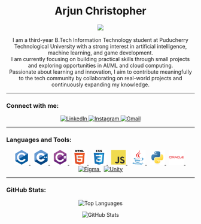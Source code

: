 <h1 align="center">Arjun Christopher</h1>

<div align="center">
  <img height="150" src="https://media3.giphy.com/media/v1.Y2lkPTc5MGI3NjExeWQ2ejJpbGltb29obGdsdHNpbW9pNGg0eTJnZWgxaTJpb2F3YmJ1MSZlcD12MV9pbnRlcm5hbF9naWZfYnlfaWQmY3Q9cw/SHjOSDkKZ18qOHA5B5/giphy.gif"/>
</div>

<p align="center">
  I am a third-year B.Tech Information Technology student at Puducherry Technological University with a strong interest in artificial intelligence, machine learning, and game development.<br>
  I am currently focusing on building practical skills through small projects and exploring opportunities in AI/ML and cloud computing.<br>
  Passionate about learning and innovation, I aim to contribute meaningfully to the tech community by collaborating on real-world projects and continuously expanding my knowledge.
</p>

---

### Connect with me:

<p align="center">
  <a href="https://linkedin.com/in/arjun-christopher-2330a1327/" target="_blank">
    <img src="https://raw.githubusercontent.com/rahuldkjain/github-profile-readme-generator/master/src/images/icons/Social/linked-in-alt.svg" alt="LinkedIn" height="30" width="40" />
  </a>
  <a href="https://instagram.com/arjun_christopher_" target="_blank">
    <img src="https://raw.githubusercontent.com/rahuldkjain/github-profile-readme-generator/master/src/images/icons/Social/instagram.svg" alt="Instagram" height="30" width="40" />
  </a>
  <a href="https://mail.google.com/mail/?view=cm&fs=1&to=arjunchristopher2004@gmail.com" target="_blank">
    <img src="https://upload.wikimedia.org/wikipedia/commons/thumb/7/7e/Gmail_icon_%282020%29.svg/1280px-Gmail_icon_%282020%29.svg.png" alt="Gmail" height="30" width="40"/>
  </a>
</p>

---

### Languages and Tools:

<p align="center">
  <a href="https://www.cprogramming.com/" target="_blank" rel="noreferrer">
    <img src="https://raw.githubusercontent.com/devicons/devicon/master/icons/c/c-original.svg" alt="C" width="40" height="40"/>
  </a>&nbsp;
  <a href="https://www.w3schools.com/cpp/" target="_blank" rel="noreferrer">
    <img src="https://raw.githubusercontent.com/devicons/devicon/master/icons/cplusplus/cplusplus-original.svg" alt="C++" width="40" height="40"/>
  </a>&nbsp;
  <a href="https://www.w3schools.com/cs/" target="_blank" rel="noreferrer">
    <img src="https://raw.githubusercontent.com/devicons/devicon/master/icons/csharp/csharp-original.svg" alt="csharp" width="40" height="40"/>
  </a>&nbsp;
  <a href="https://www.w3.org/html/" target="_blank" rel="noreferrer">
    <img src="https://raw.githubusercontent.com/devicons/devicon/master/icons/html5/html5-original-wordmark.svg" alt="HTML5" width="40" height="40"/>
  </a>&nbsp;
  <a href="https://www.w3schools.com/css/" target="_blank" rel="noreferrer">
    <img src="https://raw.githubusercontent.com/devicons/devicon/master/icons/css3/css3-original-wordmark.svg" alt="CSS3" width="40" height="40"/>
  </a>&nbsp;
  <a href="https://developer.mozilla.org/en-US/docs/Web/JavaScript" target="_blank" rel="noreferrer">
    <img src="https://raw.githubusercontent.com/devicons/devicon/master/icons/javascript/javascript-original.svg" alt="JavaScript" width="40" height="40"/>
  </a>&nbsp;
  <a href="https://www.java.com" target="_blank" rel="noreferrer">
    <img src="https://raw.githubusercontent.com/devicons/devicon/master/icons/java/java-original.svg" alt="Java" width="40" height="40"/>
  </a>&nbsp;
  <a href="https://www.python.org" target="_blank" rel="noreferrer">
    <img src="https://raw.githubusercontent.com/devicons/devicon/master/icons/python/python-original.svg" alt="Python" width="40" height="40"/>
  </a>&nbsp;
  <a href="https://www.oracle.com/" target="_blank" rel="noreferrer">
    <img src="https://raw.githubusercontent.com/devicons/devicon/master/icons/oracle/oracle-original.svg" alt="Oracle" width="40" height="40"/>
  </a>&nbsp;
  <a href="https://www.figma.com/" target="_blank" rel="noreferrer">
    <img src="https://www.vectorlogo.zone/logos/figma/figma-icon.svg" alt="Figma" width="40" height="40"/>
  </a>&nbsp;
  <a href="https://unity.com/" target="_blank" rel="noreferrer">
    <img src="https://www.vectorlogo.zone/logos/unity3d/unity3d-icon.svg" alt="Unity" width="40" height="40"/>
  </a>
</p>

---

### GitHub Stats:

<p align="center">
  <img src="https://github-readme-stats.vercel.app/api/top-langs?username=arjun-christopher&show_icons=true&locale=en&layout=compact&bg_color=00000000&theme=transparent" alt="Top Languages" />
</p>

<p align="center">
  <img src="https://github-readme-stats.vercel.app/api?username=arjun-christopher&show_icons=true&locale=en&bg_color=00000000&theme=transparent" alt="GitHub Stats" />
</p>
